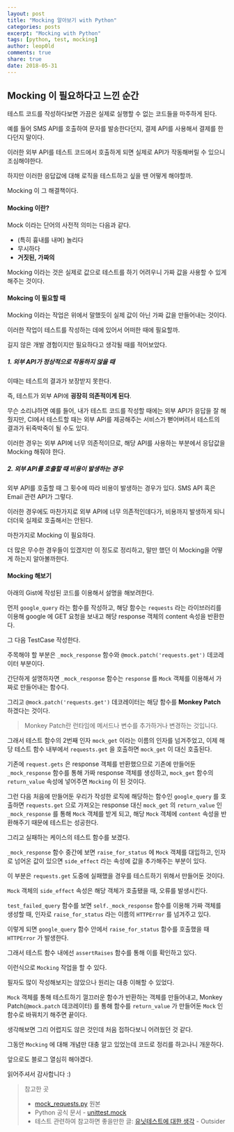 ```yaml
---
layout: post
title: "Mocking 알아보기 with Python"
categories: posts
excerpt: "Mocking with Python"
tags: [python, test, mocking]
author: leop0ld
comments: true
share: true
date: 2018-05-31
---
```


## Mocking 이 필요하다고 느낀 순간

테스트 코드를 작성하다보면 가끔은 실제로 실행할 수 없는 코드들을 마주하게 된다.

예를 들어 SMS API를 호출하여 문자를 발송한다던지, 결제 API를 사용해서 결제를 한다던지 말이다.

이러한 외부 API를 테스트 코드에서 호출하게 되면 실제로 API가 작동해버릴 수 있으니 조심해야한다.

하지만 이러한 응답값에 대해 로직을 테스트하고 싶을 땐 어떻게 해야할까.

Mocking 이 그 해결책이다.

#### Mocking 이란?

Mock 이라는 단어의 사전적 의미는 다음과 같다.

- (특히 흉내를 내며) 놀리다
- 무시하다
- **거짓된, 가짜의**

Mocking 이라는 것은 실제로 값으로 테스트를 하기 어려우니 가짜 값을 사용할 수 있게 해주는 것이다.

#### Mokcing 이 필요할 때

Mocking 이라는 작업은 위에서 말했듯이 실제 값이 아닌 가짜 값을 만들어내는 것이다.

이러한 작업이 테스트를 작성하는 데에 있어서 어떠한 때에 필요할까.

길지 않은 개발 경험이지만 필요하다고 생각될 때를 적어보았다.

##### 1. 외부 API가 정상적으로 작동하지 않을 때

이때는 테스트의 결과가 보장받지 못한다.

즉, 테스트가 외부 API에 **굉장히 의존적이게 된다**.

무슨 소리냐하면 예를 들어, 내가 테스트 코드를 작성할 때에는 외부 API가 응답을 잘 해줬지만, CI에서 테스트할 때는 외부 API를 제공해주는 서비스가 뻗어버려서 테스트의 결과가 뒤죽박죽이 될 수도 있다.

이러한 경우는 외부 API에 너무 의존적이므로, 해당 API를 사용하는 부분에서 응답값을 Mocking 해줘야 한다.

##### 2. 외부 API를 호출할 때 비용이 발생하는 경우

외부 API를 호출할 때 그 횟수에 따라 비용이 발생하는 경우가 있다. SMS API 혹은 Email 관련 API가 그렇다.

이러한 경우에도 마찬가지로 외부 API에 너무 의존적인데다가, 비용까지 발생하게 되니 더더욱 실제로 호출해서는 안된다.

마찬가지로 Mocking 이 필요하다.

더 많은 무수한 경우들이 있겠지만 이 정도로 정리하고, 말만 했던 이 Mocking을 어떻게 하는지 알아볼까한다.

#### Mocking 해보기

아래의 Gist에 작성된 코드를 이용해서 설명을 해보려한다.

<script src="https://gist.github.com/Leop0ld/ee9d746fd1739ee9a58f5d74bb3b8674.js"></script>

먼저 `google_query` 라는 함수를 작성하고, 해당 함수는 `requests` 라는 라이브러리를 이용해 google 에 GET 요청을 보내고 해당 response 객체의 content 속성을 반환한다.

그 다음 TestCase 작성한다.

주목해야 할 부분은 `_mock_response` 함수와 `@mock.patch('requests.get')` 데코레이터 부분이다.

간단하게 설명하자면 `_mock_response` 함수는 `response` 를 `Mock` 객체를 이용해서 가짜로 만들어내는 함수다.

그리고 `@mock.patch('requests.get')` 데코레이터는 해당 함수를 **Monkey Patch** 하겠다는 것이다.

> Monkey Patch란 런타임에 메서드나 변수를 추가하거나 변경하는 것입니다.

그래서 테스트 함수의 2번째 인자 `mock_get` 이라는 이름의 인자를 넘겨주었고, 이제 해당 테스트 함수 내부에서 `requests.get` 을 호출하면 `mock_get` 이 대신 호출된다.

기존에 `request.gets` 은 response 객체를 반환했으므로 기존에 만들어둔 `_mock_response` 함수를 통해 가짜 response 객체를 생성하고, `mock_get` 함수의 `return_value` 속성에 넣어주면 `Mocking` 이 된 것이다.

그런 다음 처음에 만들어둔 우리가 작성한 로직에 해당하는 함수인 `google_query` 를 호출하면 `requests.get` 으로 가져오는 response 대신 `mock_get` 의 `return_value` 인 `_mock_response` 를 통해 `Mock` 객체를 받게 되고, 해당 `Mock` 객체에 `content` 속성을 반환해주기 때문에 테스트는 성공한다.

그리고 실패하는 케이스의 테스트 함수를 보겠다.

`_mock_response` 함수 중간에 보면 `raise_for_status` 에 `Mock` 객체를 대입하고, 인자로 넘어온 값이 있으면 `side_effect` 라는 속성에 값을 추가해주는 부분이 있다.

이 부분은 `requests.get` 도중에 실패했을 경우를 테스트하기 위해서 만들어둔 것이다.

`Mock` 객체의 `side_effect` 속성은 해당 객체가 호출됐을 때, 오류를 발생시킨다.

`test_failed_query` 함수를 보면 `self._mock_response` 함수를 이용해 가짜 객체를 생성할 때, 인자로 `raise_for_status` 라는 이름의 `HTTPError` 를 넘겨주고 있다.

이렇게 되면 `google_query` 함수 안에서 `raise_for_status` 함수를 호출했을 때 `HTTPError` 가 발생한다.

그래서 테스트 함수 내에선 `assertRaises` 함수를 통해 이를 확인하고 있다.

이런식으로 `Mocking` 작업을 할 수 있다.

필자도 많이 작성해보지는 않았으나 원리는 대충 이해할 수 있었다.

`Mock` 객체를 통해 테스트하기 껄끄러운 함수가 반환하는 객체를 만들어내고, Monkey Patch(`@mock.patch` 데코레이터) 를 통해 함수를 `return_value` 가 만들어둔 `Mock` 인 함수로 바꿔치기 해주면 끝이다.

생각해보면 그리 어렵지도 않은 것인데 처음 접하다보니 어려웠던 것 같다.

그동안 `Mocking` 에 대해 개념만 대충 알고 있었는데 코드로 정리를 하고나니 개운하다.

앞으로도 블로그 열심히 해야겠다.

읽어주셔서 감사합니다 :)

> 참고한 곳
> - [mock_requests.py](https://gist.github.com/evansde77/45467f5a7af84d2a2d34f3fcb357449c) 원본
> - Python 공식 문서 - [unittest.mock](https://docs.python.org/3/library/unittest.mock.html)
> - 테스트 관련하여 참고하면 좋을만한 글: [유닛테스트에 대한 생각](https://blog.outsider.ne.kr/1275) - Outsider
